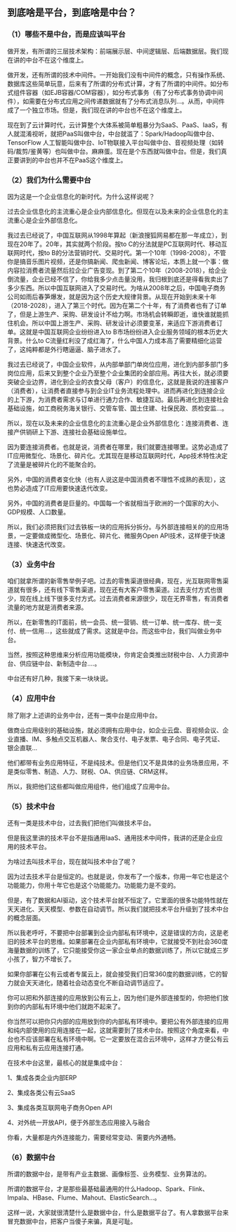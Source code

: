 ## 到底啥是平台，到底啥是中台？

### （1）哪些不是中台，而是应该叫平台

做开发，有所谓的三层技术架构：前端展示层、中间逻辑层、后端数据层。我们现在讲的中台不在这个维度上。

做开发，还有所谓的技术中间件。一开始我们没有中间件的概念，只有操作系统、数据库这些简单玩意，后来有了所谓的分布式计算，才有了所谓的中间件。如分布式组件容器（如EJB容器/COM容器），如分布式事务（有了分布式事务协调中间件），如需要在分布式应用之间传递数据就有了分布式消息队列...。从而，中间件成了一个独立市场。但是，我们现在讲的中台也不在这个维度上。

现在到了云计算时代，云计算整个大体系被简单粗暴分为SaaS、PaaS、IaaS，有人就混淆视听，就把PaaS叫做中台，中台就滥了：Spark/Hadoop叫做中台、TensorFlow 人工智能叫做中台、IoT物联接入平台叫做中台、音视频处理（如转码/裁剪/鉴黄等）也叫做中台。麻麻蛋。现在是个东西就叫做中台。但是，我们真正要讲到的中台也并不在PaaS这个维度上。

### （2）我们为什么需要中台

因为这是一个企业信息化的新时代。为什么这样说呢？

过去企业信息化的主流重心是企业内部信息化。但现在以及未来的企业信息化的主流重心是企业外部信息化。

我过去已经说了，中国互联网从1998年算起（新浪搜狐网易都在那一年成立），到现在20年了。20年，其实就两个阶段。按to C的分法就是PC互联网时代、移动互联网时代，按to B的分法营销时代、交易时代。第一个10年（1998-2008），不管你是搞音乐图片视频，还是你搞新闻、爬虫新闻、博客论坛，本质上就一个事：做内容拉消费者流量然后拉企业广告变现。到了第二个10年（2008-2018），给企业倒流量，企业已经不信了，你给我多少点击量没用，我归根到底还是得看我卖出了多少东西。所以中国互联网进入了交易时代。为啥从2008年之后，中国电子商务公司如雨后春笋爆发，就是因为这个历史大规律背景。从现在开始到未来十年（2018-2028），进入了第三个时代。因为在第二个十年，有了消费者也有了订单了，但是上游生产、采购、研发设计不给力啊。市场机会转瞬即逝，谁快谁就能抓住机会。所以中国上游生产、采购、研发设计必须要变革，来适应下游消费者订单。这就是中国互联网企业纷纷进入to B市场纷纷进入企业服务领域的根本历史大背景。什么to C流量红利没了成红海了，什么中国人力成本高了需要精细化运营了，这纯粹都是外行瞎逼逼、脑子进水了。

我过去已经说了，中国企业软件，从内部单部门单岗位应用，进化到内部多部门多岗位应用，后来又到整个企业乃至整个企业集团的全部应用。再往大长，就必须要突破企业边界，进化到企业的衣食父母（客户）的信息化，这就是我说的连接客户（消费者），让消费者直接参与到企业IT业务流程处理中。进而再进化到连接企业的上下游，为消费者需求与订单进行通力合作、敏捷互动。最后再进化到连接社会基础设施，如工商税务海关银行、交管车管、国土住建、社保民政、质检安监...。

所以，现在以及未来的企业信息化的主流重心是企业外部信息化：连接消费者、连接产供销研上下游、连接社会基础设施单位。

因为要连接消费者。也就是说，消费者在哪里，我们就要连接哪里。这势必造成了IT应用微型化、场景化、碎片化。尤其现在是移动互联网时代，App技术特性决定了流量是被碎片化的不能聚合的。

另外，中国的消费者变化快（也有人说这是中国消费者不理性不成熟的表现），这也势必造成了IT应用要快速迭代改变。

另外，中国的消费者是巨量的。中国每一个省就相当于欧洲的一个国家的大小、GDP规模、人口数量。

所以，我们必须把我们过去铁板一块的应用拆分拆分。与外部连接相关的的应用场景，一定要做成微型化、场景化、碎片化、微服务Open API技术，这样便于快速连接、快速迭代改变。

### （3）业务中台

咱们就拿所谓的新零售举例子吧。过去的零售渠道很经典，现在，光互联网零售渠道就有很多，还有线下零售渠道，现在还有大客户零售渠道。过去支付方式也很少，现在线上线下很多支付方式。过去消费者来源很少，现在无界零售，有消费者流量的地方就是消费者来源。

所以，在新零售的IT面前，统一会员、统一营销、统一订单、统一库存、统一支付、统一信用...，这些就成了需求。这就是中台。而这些中台，我们叫做业务中台。

当然，按照这种思维来分析应用功能模块，你肯定会类推出财税中台、人力资源中台、供应链中台、新制造中台....。

中台还有好几种，我接下来一块块说。

### （4）应用中台

除了刚才上述讲的业务中台，还有一类中台是应用中台。

做商业应用级别的基础设施，就必须拥有应用中台，如企业云盘、音视频会议、企业直播、IM、多触点交互机器人、聚合支付、电子发票、电子合同、电子凭证、银企直联...

他们都带有业务应用特征，不是纯技术。但是他们又不是具体的业务场景应用，不是类似零售、制造、人力、财税、OA、供应链、CRM这样。

所以，我把他们这些都叫做应用组件，他们组成了应用中台。

### （5）技术中台

还有一类是技术中台，过去我们把他们叫做技术平台。

但是我这里讲的技术平台不是指通用IaaS、通用技术中间件，我讲的还是企业应用的技术平台。

为啥过去叫技术平台，现在就叫技术中台了呢？

因为过去技术平台是恒定的。也就是说，你发布了一个版本，你用一年它也是这个功能能力，你用十年它也是这个功能能力。功能能力是不变的。

但是，有了数据和AI驱动，这个技术平台就不恒定了。它里面的很多功能特性就在天天进化、天天模型、参数在自动调节。所以我们就把技术平台升级到了技术中台的概念层面。

所以我老呼吁，不要把中台部署到企业内部私有环境中，这是错误的方向，这是老旧的技术平台的思维。如果部署在企业内部私有环境中，它就接受不到社会360度海量数据的训练了，它只能接受你这一家企业单点的数据训练了，所以它就成三岁小孩了，智力不增长了。

如果你部署在公有云或者专属云上，就会接受我们日常360度的数据训练，它的智力就会天天进化，随着社会动态变化不断自动调节适应了。

你可以把和外部连接的应用放到公有云上，因为他们是外部连接型的，你把他们放到你的内部私有环境中他们就跑不起来了。

你当然可以把你只内部的应用放到你的内部私有环境中。要把公有外部连接的应用和纯内部使用的应用连接在一起，这就需要到了技术中台。按照这个角度来看，中台也不应该部署在私有环境中啊。它一定要放在混合云环境中，这样才方便公有云应用和私有云应用连接打通。

在技术中台这里，最核心的就是集成中台：

1、集成各类企业内部ERP

2、集成各类公有云SaaS

3、集成各类互联网电子商务Open API

4、对外统一开放API，便于外部生态应用接入与融合

你看，大量都是内外连接能力，需要经常变动、需要内外通畅。

### （6）数据中台

所谓的数据中台，是带有产业主数据、画像标签、业务模型、业务算法的。

所谓的数据平台，才是那些最基础最通用的什么Hadoop、Spark、Flink、Impala、HBase、Flume、Mahout、ElasticSearch...。

这样一说，大家就很清楚什么是数据中台，什么是数据平台了。有人拿数据平台来冒充数据中台，把客户当傻子来骗，真是可耻。
